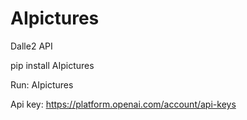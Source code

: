 # AIpictures
Dalle2 API

pip install AIpictures

Run: AIpictures 
 
Api key: https://platform.openai.com/account/api-keys
